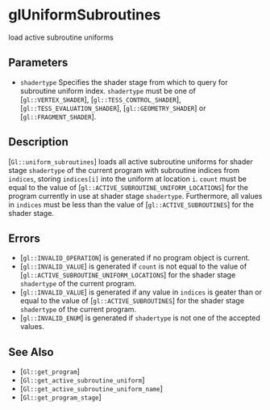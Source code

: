 # glUniformSubroutines
load active subroutine uniforms

## Parameters
- `shadertype`
  Specifies the shader stage from which to query for subroutine uniform
  index. `shadertype` must be one of [`gl::VERTEX_SHADER`],
  [`gl::TESS_CONTROL_SHADER`], [`gl::TESS_EVALUATION_SHADER`],
  [`gl::GEOMETRY_SHADER`] or [`gl::FRAGMENT_SHADER`].

## Description
[`Gl::uniform_subroutines`] loads all active subroutine uniforms for
  shader stage `shadertype` of the current program with subroutine
  indices from `indices`, storing `indices[i]` into the uniform at
  location `i`. `count` must be equal to the value of
  [`gl::ACTIVE_SUBROUTINE_UNIFORM_LOCATIONS`] for the program currently
  in use at shader stage `shadertype`. Furthermore, all values in
  `indices` must be less than the value of [`gl::ACTIVE_SUBROUTINES`]
  for the shader stage.

## Errors
- [`gl::INVALID_OPERATION`] is generated if no program object is
  current.
- [`gl::INVALID_VALUE`] is generated if `count` is not equal to the
  value of [`gl::ACTIVE_SUBROUTINE_UNIFORM_LOCATIONS`] for the shader
  stage `shadertype` of the current program.
- [`gl::INVALID_VALUE`] is generated if any value in `indices` is geater
  than or equal to the value of [`gl::ACTIVE_SUBROUTINES`] for the
  shader stage `shadertype` of the current program.
- [`gl::INVALID_ENUM`] is generated if `shadertype` is not one of the
  accepted values.

## See Also
- [`Gl::get_program`]
- [`Gl::get_active_subroutine_uniform`]
- [`Gl::get_active_subroutine_uniform_name`]
- [`Gl::get_program_stage`]
